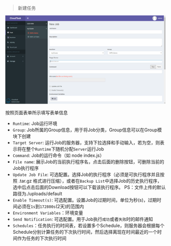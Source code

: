 > 新建任务

![新建任务](../_media/add_task.png)

按照页面表单所示填写表单信息

- `Runtime`: Job运行环境
- `Group`: Job所属的Group信息，用于将Job分类，Group信息可以在Group模块下创建
- `Target Server`: 运行Job的服务器，支持下拉选择和手动输入，若为空，则表示将在整个`Runtime`下随机分配`Server`运行Job
- `Command`: Job的运行命令（如 node index.js）
- `File name`: 展示Job的当前执行程序名，点击后面的删除按钮，可删除当前的Job执行程序
- `Update Job File`: 可选配置。选择Job的执行程序（必须是可执行程序并且按照 .tar.gz 格式进行压缩），或者在`Backup List`中选择Job的历史执行程序，选中后点击后面的Download按钮可以下载该执行程序。
PS：文件上传的默认路径为./uploads/default
- `Enable Timeout(s)`: 可选配置。设置Job的过期时间，单位为秒(s)，过期时间必须在`1s`到`172800s`(2天)的范围内
- `Environment Variables`：环境变量
- `Send Notification`: 可选配置。用于Job执行`成功`或者`失败`时的邮件通知
- `Schedules`：任务执行的时间表，若设置多个Schedule，则服务器会根据每个Schedule分别计算任务的下次执行时间，然后选择离现在时间最近的一个时间作为任务的下次执行时间
